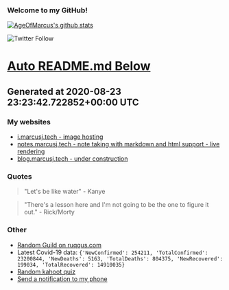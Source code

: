 
### Welcome to my GitHub!

[![AgeOfMarcus's github stats](https://github-readme-stats.vercel.app/api?username=AgeOfMarcus)](https://github.com/anuraghazra/github-readme-stats)

![Twitter Follow](https://img.shields.io/twitter/follow/pwned_by_marcus?style=for-the-badge)

# [Auto README.md Below](https://repl.it/@MarcusWeinberger/auto-git-readme)

## Generated at 2020-08-23 23:23:42.722852+00:00 UTC

### My websites

* [i.marcusj.tech - image hosting](https://i.marcusj.tech)
* [notes.marcusj.tech - note taking with markdown and html support - live rendering](https://notes.marcusj.tech)
* [blog.marcusj.tech - under construction](https://blog.marcusj.tech)

### Quotes

> "Let's be like water" - Kanye

> "There's a lesson here and I'm not going to be the one to figure it out." - Rick/Morty

### Other

* [Random Guild on ruqqus.com](https://ruqqus.com/+RuqqusEBookClub)
* Latest Covid-19 data: `{'NewConfirmed': 254211, 'TotalConfirmed': 23200844, 'NewDeaths': 5163, 'TotalDeaths': 804375, 'NewRecovered': 199034, 'TotalRecovered': 14910035}`
* [Random kahoot quiz](https://create.kahoot.it/details/computers-for-beginners-review-quiz/d7e8f5ae-1970-46ff-8366-d073afa8451f)
* [Send a notification to my phone](https://maker.ifttt.com/trigger/notification/with/key/ctSGJtddpYuzo1mT-6gmRa?value1=GitHub)

